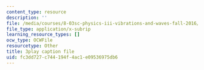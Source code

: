 ```yaml
---
content_type: resource
description: ''
file: /media/courses/8-03sc-physics-iii-vibrations-and-waves-fall-2016/fc3dd727c744194f4ac1e09536975db6_VGAlyJ7e0IQ.srt
file_type: application/x-subrip
learning_resource_types: []
ocw_type: OCWFile
resourcetype: Other
title: 3play caption file
uid: fc3dd727-c744-194f-4ac1-e09536975db6
---
```

